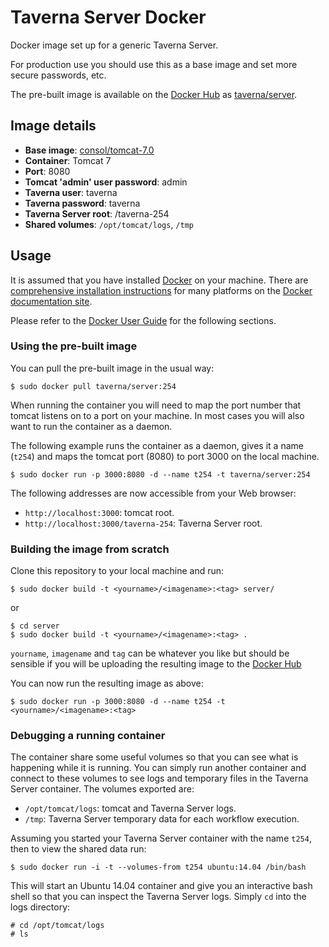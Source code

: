 # Taverna Server Docker

Docker image set up for a generic Taverna Server.

For production use you should use this as a base image and set more secure
passwords, etc.

The pre-built image is available on the [Docker Hub](http://hub.docker.com) as
[taverna/server](https://registry.hub.docker.com/u/taverna/server/).

## Image details

* **Base image**: [consol/tomcat-7.0](https://registry.hub.docker.com/u/consol/tomcat-7.0/)
* **Container**: Tomcat 7
* **Port**: 8080
* **Tomcat 'admin' user password**: admin
* **Taverna user**: taverna
* **Taverna password**: taverna
* **Taverna Server root**: /taverna-254
* **Shared volumes**: `/opt/tomcat/logs`, `/tmp`

## Usage

It is assumed that you have installed [Docker](http://docker.io) on your
machine. There are
[comprehensive installation instructions](http://docs.docker.com/installation/)
for many platforms on the [Docker documentation site](http://docs.docker.com/).

Please refer to the [Docker User Guide](http://docs.docker.com/userguide/) for
the following sections.

### Using the pre-built image

You can pull the pre-built image in the usual way:

```shell
$ sudo docker pull taverna/server:254
```

When running the container you will need to map the port number that tomcat
listens on to a port on your machine. In most cases you will also want to run
the container as a daemon.

The following example runs the container as a daemon, gives it a name (`t254`)
and maps the tomcat port (8080) to port 3000 on the local machine.

```shell
$ sudo docker run -p 3000:8080 -d --name t254 -t taverna/server:254
```

The following addresses are now accessible from your Web browser:

* `http://localhost:3000`: tomcat root.
* `http://localhost:3000/taverna-254`: Taverna Server root.

### Building the image from scratch

Clone this repository to your local machine and run:

```shell
$ sudo docker build -t <yourname>/<imagename>:<tag> server/
```

or

```shell
$ cd server
$ sudo docker build -t <yourname>/<imagename>:<tag> .
```

`yourname`, `imagename` and `tag` can be whatever you like but should be
sensible if you will be uploading the resulting image to the
[Docker Hub](http://hub.docker.com)

You can now run the resulting image as above:

```shell
$ sudo docker run -p 3000:8080 -d --name t254 -t <yourname>/<imagename>:<tag>
```

### Debugging a running container

The container share some useful volumes so that you can see what is happening
while it is running. You can simply run another container and connect to these
volumes to see logs and temporary files in the Taverna Server container. The
volumes exported are:

* `/opt/tomcat/logs`: tomcat and Taverna Server logs.
* `/tmp`: Taverna Server temporary data for each workflow execution.

Assuming you started your Taverna Server container with the name `t254`, then
to view the shared data run:

```shell
$ sudo docker run -i -t --volumes-from t254 ubuntu:14.04 /bin/bash
```

This will start an Ubuntu 14.04 container and give you an interactive bash
shell so that you can inspect the Taverna Server logs. Simply `cd` into the
logs directory:

```shell
# cd /opt/tomcat/logs
# ls
```
